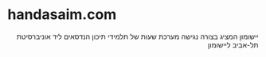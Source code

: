 <h1>handasaim.com</h1>
<div dir="rtl">
יישומון המציג בצורה נגישה מערכת שעות של תלמידי תיכון הנדסאים ליד אוניברסיטת תל-אביב
ליישומון
</div>
